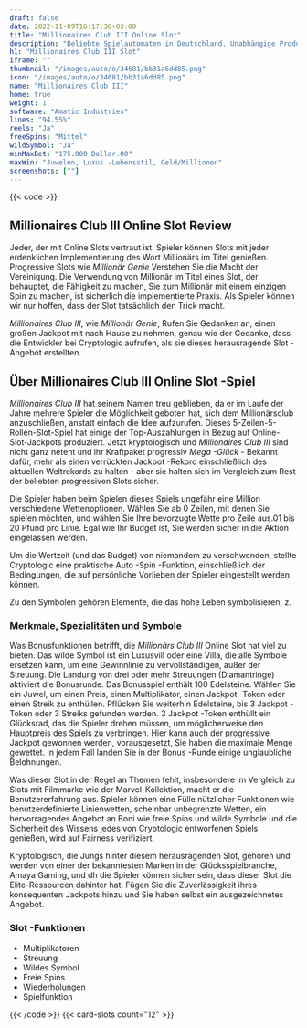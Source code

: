 ```yaml
---
draft: false
date: 2022-11-09T16:17:38+03:00
title: "Millionaires Club III Online Slot"
description: "Beliebte Spielautomaten in Deutschland. Unabhängige Produktbewertungen und exklusive Anmeldeangebote. Jetzt spielen!"
h1: "Millionaires Club III Slot"
iframe: ""
thumbnail: "/images/auto/o/34681/bb31a6dd85.png"
icon: "/images/auto/o/34681/bb31a6dd85.png"
name: "Millionaires Club III"
home: true
weight: 1
software: "Amatic Industries"
lines: "94.55%"
reels: "Ja"
freeSpins: "Mittel"
wildSymbol: "Ja"
minMaxBet: "175.000 Dollar.00"
maxWin: "Juwelen, Luxus -Lebensstil, Geld/Millionen"
screenshots: [""]
---
```


{{< code >}}<h2>Millionaires Club III Online Slot Review</h2><p>Jeder, der mit Online Slots vertraut ist. Spieler können Slots mit jeder erdenklichen Implementierung des Wort Millionärs im Titel genießen. Progressive Slots wie <i>Millionär Genie</i> Verstehen Sie die Macht der Vereinigung. Die Verwendung von Millionär im Titel eines Slot, der behauptet, die Fähigkeit zu machen, Sie zum Millionär mit einem einzigen Spin zu machen, ist sicherlich die implementierte Praxis. Als Spieler können wir nur hoffen, dass der Slot tatsächlich den Trick macht.</p><p><i>Millionaires Club III</i>, wie <i>Millionär Genie</i>, Rufen Sie Gedanken an, einen großen Jackpot mit nach Hause zu nehmen, genau wie der Gedanke, dass die Entwickler bei Cryptologic aufrufen, als sie dieses herausragende Slot -Angebot erstellten.</p><h2>Über Millionaires Club III Online Slot -Spiel</h2><p><em>Millionaires Club III</em> hat seinem Namen treu geblieben, da er im Laufe der Jahre mehrere Spieler die Möglichkeit geboten hat, sich dem Millionärsclub anzuschließen, anstatt einfach die Idee aufzurufen. Dieses 5-Zeilen-5-Rollen-Slot-Spiel hat einige der Top-Auszahlungen in Bezug auf Online-Slot-Jackpots produziert. Jetzt kryptologisch und <em>Millionaires Club III</em> sind nicht ganz netent und ihr Kraftpaket progressiv <em>Mega -Glück</em> - Bekannt dafür, mehr als einen verrückten Jackpot -Rekord einschließlich des aktuellen Weltrekords zu halten - aber sie halten sich im Vergleich zum Rest der beliebten progressiven Slots sicher.</p><p>Die Spieler haben beim Spielen dieses Spiels ungefähr eine Million verschiedene Wettenoptionen. Wählen Sie ab 0 Zeilen, mit denen Sie spielen möchten, und wählen Sie Ihre bevorzugte Wette pro Zeile aus.01 bis 20 Pfund pro Linie. Egal wie Ihr Budget ist, Sie werden sicher in die Aktion eingelassen werden.</p><p>Um die Wertzeit (und das Budget) von niemandem zu verschwenden, stellte Cryptologic eine praktische Auto -Spin -Funktion, einschließlich der Bedingungen, die auf persönliche Vorlieben der Spieler eingestellt werden können.</p><p>Zu den Symbolen gehören Elemente, die das hohe Leben symbolisieren, z.</p><h3>Merkmale, Spezialitäten und Symbole</h3><p>Was Bonusfunktionen betrifft, die <em>Millionärs Club III</em> Online Slot hat viel zu bieten. Das wilde Symbol ist ein Luxusvill oder eine Villa, die alle Symbole ersetzen kann, um eine Gewinnlinie zu vervollständigen, außer der Streuung. Die Landung von drei oder mehr Streuungen (Diamantringe) aktiviert die Bonusrunde. Das Bonusspiel enthält 100 Edelsteine. Wählen Sie ein Juwel, um einen Preis, einen Multiplikator, einen Jackpot -Token oder einen Streik zu enthüllen. Pflücken Sie weiterhin Edelsteine, bis 3 Jackpot -Token oder 3 Streiks gefunden werden. 3 Jackpot -Token enthüllt ein Glücksrad, das die Spieler drehen müssen, um möglicherweise den Hauptpreis des Spiels zu verbringen. Hier kann auch der progressive Jackpot gewonnen werden, vorausgesetzt, Sie haben die maximale Menge gewettet. In jedem Fall landen Sie in der Bonus -Runde einige unglaubliche Belohnungen.</p><p>Was dieser Slot in der Regel an Themen fehlt, insbesondere im Vergleich zu Slots mit Filmmarke wie der Marvel-Kollektion, macht er die Benutzererfahrung aus. Spieler können eine Fülle nützlicher Funktionen wie benutzerdefinierte Linienwetten, scheinbar unbegrenzte Wetten, ein hervorragendes Angebot an Boni wie freie Spins und wilde Symbole und die Sicherheit des Wissens jedes von Cryptologic entworfenen Spiels genießen, wird auf Fairness verifiziert.</p><p>Kryptologisch, die Jungs hinter diesem herausragenden Slot, gehören und werden von einer der bekanntesten Marken in der Glücksspielbranche, Amaya Gaming, und dh die Spieler können sicher sein, dass dieser Slot die Elite-Ressourcen dahinter hat. Fügen Sie die Zuverlässigkeit ihres konsequenten Jackpots hinzu und Sie haben selbst ein ausgezeichnetes Angebot.</p><h3>
Slot -Funktionen</h3><ul>
<li></span>
Multiplikatoren</li>
<li></span>
Streuung</li>
<li></span>
Wildes Symbol</li>
<li></span>
Freie Spins</li>
<li></span>
Wiederholungen</li>
<li></span>
Spielfunktion</li></ul>{{< /code >}}
 {{< card-slots count="12" >}}